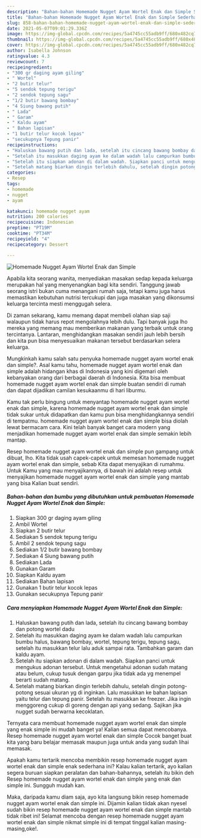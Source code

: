 ```yaml
---
description: "Bahan-bahan Homemade Nugget Ayam Wortel Enak dan Simple Sederhana Untuk Jualan"
title: "Bahan-bahan Homemade Nugget Ayam Wortel Enak dan Simple Sederhana Untuk Jualan"
slug: 858-bahan-bahan-homemade-nugget-ayam-wortel-enak-dan-simple-sederhana-untuk-jualan
date: 2021-05-07T09:01:29.336Z
image: https://img-global.cpcdn.com/recipes/5a4745cc55adb9ff/680x482cq70/homemade-nugget-ayam-wortel-enak-dan-simple-foto-resep-utama.jpg
thumbnail: https://img-global.cpcdn.com/recipes/5a4745cc55adb9ff/680x482cq70/homemade-nugget-ayam-wortel-enak-dan-simple-foto-resep-utama.jpg
cover: https://img-global.cpcdn.com/recipes/5a4745cc55adb9ff/680x482cq70/homemade-nugget-ayam-wortel-enak-dan-simple-foto-resep-utama.jpg
author: Isabella Johnson
ratingvalue: 4.3
reviewcount: 7
recipeingredient:
- "300 gr daging ayam giling"
- " Wortel"
- "2 butir telur"
- "5 sendok tepung terigu"
- "2 sendok tepung sagu"
- "1/2 butir bawang bombay"
- "4 Siung bawang putih"
- " Lada"
- " Garam"
- " Kaldu ayam"
- " Bahan lapisan"
- "1 butir telur kocok lepas"
- "secukupnya Tepung panir"
recipeinstructions:
- "Haluskan bawang putih dan lada, setelah itu cincang bawang bombay dan potong wortel dadu"
- "Setelah itu masukkan daging ayam ke dalam wadah lalu campurkan bumbu halus, bawang bombay, wortel, tepung terigu, tepung sagu, setelah itu masukkan telur lalu aduk sampai rata. Tambahkan garam dan kaldu ayam."
- "Setelah itu siapkan adonan di dalam wadah. Siapkan panci untuk mengukus adonan tersebut. Untuk mengetahui adonan sudah matang atau belum, cukup tusuk dengan garpu jika tidak ada yg menempel berarti sudah matang."
- "Setelah matang biarkan dingin terlebih dahulu, setelah dingin potong-potong sesuai ukuran yg di inginkan. Lalu masukkan ke bahan lapisan yaitu telur dan tepung panir. Setelah itu masukkan ke freezer. Jika ingin menggoreng cukup di goreng dengan api yang sedang. Sajikan jika nugget sudah berwarna kecoklatan."
categories:
- Resep
tags:
- homemade
- nugget
- ayam

katakunci: homemade nugget ayam 
nutrition: 200 calories
recipecuisine: Indonesian
preptime: "PT19M"
cooktime: "PT34M"
recipeyield: "4"
recipecategory: Dessert

---
```



![Homemade Nugget Ayam Wortel Enak dan Simple](https://img-global.cpcdn.com/recipes/5a4745cc55adb9ff/680x482cq70/homemade-nugget-ayam-wortel-enak-dan-simple-foto-resep-utama.jpg)

Apabila kita seorang wanita, menyediakan masakan sedap kepada keluarga merupakan hal yang menyenangkan bagi kita sendiri. Tanggung jawab seorang istri bukan cuma menangani rumah saja, tetapi kamu juga harus memastikan kebutuhan nutrisi tercukupi dan juga masakan yang dikonsumsi keluarga tercinta mesti menggugah selera.

Di zaman  sekarang, kamu memang dapat membeli olahan siap saji walaupun tidak harus repot mengolahnya lebih dulu. Tapi banyak juga lho mereka yang memang mau memberikan makanan yang terbaik untuk orang tercintanya. Lantaran, menghidangkan masakan sendiri jauh lebih bersih dan kita pun bisa menyesuaikan makanan tersebut berdasarkan selera keluarga. 



Mungkinkah kamu salah satu penyuka homemade nugget ayam wortel enak dan simple?. Asal kamu tahu, homemade nugget ayam wortel enak dan simple adalah hidangan khas di Indonesia yang kini digemari oleh kebanyakan orang dari berbagai daerah di Indonesia. Kita bisa membuat homemade nugget ayam wortel enak dan simple buatan sendiri di rumah dan dapat dijadikan camilan kesukaanmu di hari liburmu.

Kamu tak perlu bingung untuk menyantap homemade nugget ayam wortel enak dan simple, karena homemade nugget ayam wortel enak dan simple tidak sukar untuk didapatkan dan kamu pun bisa menghidangkannya sendiri di tempatmu. homemade nugget ayam wortel enak dan simple bisa diolah lewat bermacam cara. Kini telah banyak banget cara modern yang menjadikan homemade nugget ayam wortel enak dan simple semakin lebih mantap.

Resep homemade nugget ayam wortel enak dan simple pun gampang untuk dibuat, lho. Kita tidak usah capek-capek untuk memesan homemade nugget ayam wortel enak dan simple, sebab Kita dapat menyajikan di rumahmu. Untuk Kamu yang mau menyajikannya, di bawah ini adalah resep untuk menyajikan homemade nugget ayam wortel enak dan simple yang mantab yang bisa Kalian buat sendiri.

<!--inarticleads1-->

##### Bahan-bahan dan bumbu yang dibutuhkan untuk pembuatan Homemade Nugget Ayam Wortel Enak dan Simple:

1. Siapkan 300 gr daging ayam giling
1. Ambil  Wortel
1. Siapkan 2 butir telur
1. Sediakan 5 sendok tepung terigu
1. Ambil 2 sendok tepung sagu
1. Sediakan 1/2 butir bawang bombay
1. Sediakan 4 Siung bawang putih
1. Sediakan  Lada
1. Gunakan  Garam
1. Siapkan  Kaldu ayam
1. Sediakan  Bahan lapisan
1. Gunakan 1 butir telur kocok lepas
1. Gunakan secukupnya Tepung panir




<!--inarticleads2-->

##### Cara menyiapkan Homemade Nugget Ayam Wortel Enak dan Simple:

1. Haluskan bawang putih dan lada, setelah itu cincang bawang bombay dan potong wortel dadu
1. Setelah itu masukkan daging ayam ke dalam wadah lalu campurkan bumbu halus, bawang bombay, wortel, tepung terigu, tepung sagu, setelah itu masukkan telur lalu aduk sampai rata. Tambahkan garam dan kaldu ayam.
1. Setelah itu siapkan adonan di dalam wadah. Siapkan panci untuk mengukus adonan tersebut. Untuk mengetahui adonan sudah matang atau belum, cukup tusuk dengan garpu jika tidak ada yg menempel berarti sudah matang.
1. Setelah matang biarkan dingin terlebih dahulu, setelah dingin potong-potong sesuai ukuran yg di inginkan. Lalu masukkan ke bahan lapisan yaitu telur dan tepung panir. Setelah itu masukkan ke freezer. Jika ingin menggoreng cukup di goreng dengan api yang sedang. Sajikan jika nugget sudah berwarna kecoklatan.




Ternyata cara membuat homemade nugget ayam wortel enak dan simple yang enak simple ini mudah banget ya! Kalian semua dapat mencobanya. Resep homemade nugget ayam wortel enak dan simple Cocok banget buat kita yang baru belajar memasak maupun juga untuk anda yang sudah lihai memasak.

Apakah kamu tertarik mencoba membikin resep homemade nugget ayam wortel enak dan simple enak sederhana ini? Kalau kalian tertarik, ayo kalian segera buruan siapkan peralatan dan bahan-bahannya, setelah itu bikin deh Resep homemade nugget ayam wortel enak dan simple yang enak dan simple ini. Sungguh mudah kan. 

Maka, daripada kamu diam saja, ayo kita langsung bikin resep homemade nugget ayam wortel enak dan simple ini. Dijamin kalian tiidak akan nyesel sudah bikin resep homemade nugget ayam wortel enak dan simple mantab tidak ribet ini! Selamat mencoba dengan resep homemade nugget ayam wortel enak dan simple nikmat simple ini di tempat tinggal kalian masing-masing,oke!.

